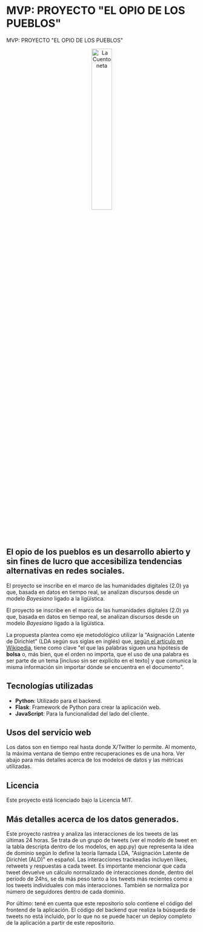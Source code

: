 # MVP: PROYECTO "EL OPIO DE LOS PUEBLOS"
MVP: PROYECTO "EL OPIO DE LOS PUEBLOS"
<div align="center" width="100%"> <picture> <img width="33%" alt="La Cuentoneta" src="static/public/niña_arg.png"> </picture> </div> <h2>El opio de los pueblos es un desarrollo abierto y sin fines de lucro que accesibiliza tendencias alternativas en redes sociales.</h2>
El proyecto se inscribe en el marco de las humanidades digitales (2.0) ya que, basada en datos en tiempo real, se analizan discursos desde un modelo <em>Bayesiano</em> ligado a la ligüística.

El proyecto se inscribe en el marco de las humanidades digitales (2.0) ya que, basada en datos en tiempo real, se analizan discursos desde un modelo <em>Bayesiano</em> ligado a la ligüística. 

La propuesta plantea como eje metodológico utilizar la "Asignación Latente de Dirichlet" (LDA según sus siglas en inglés) que, [según el artículo en Wikipedia](https://es.wikipedia.org/wiki/Latent_Dirichlet_Allocation), tiene como clave "el que las palabras siguen una hipótesis de **bolsa** o, más bien, que el orden no importa, que el uso de una palabra es ser parte de un tema [incluso sin ser explícito en el texto] y que comunica la misma información sin importar dónde se encuentra en el documento". 

## Tecnologías utilizadas

- **Python**: Utilizado para el backend.
- **Flask**: Framework de Python para crear la aplicación web.
- **JavaScript**: Para la funcionalidad del lado del cliente.

## Usos del servicio web

Los datos son en tiempo real hasta donde X/Twitter lo permite. Al momento, la máxima ventana de tiempo entre recuperaciones es de una hora. Ver abajo para más detalles acerca de los modelos de datos y las métricas utilizadas. 

## Licencia

Este proyecto está licenciado bajo la Licencia MIT.

## Más detalles acerca de los datos generados.

Este proyecto rastrea y analiza las interacciones de los tweets de las últimas 24 horas. Se trata de un grupo de tweets (ver el modelo de tweet en la tabla descripta dentro de los modelos, en app.py) que representa la idea de dominio según lo define la teoría llamada LDA, "Asignación Latente de Dirichlet (ALD)" en español. Las interacciones trackeadas incluyen likes, retweets y respuestas a cada tweet. Es importante mencionar que cada tweet devuelve un cálculo normalizado de interacciones donde, dentro del período de 24hs, se da más peso tanto a los tweets más recientes como a los tweets individuales con más interacciones. También se normaliza por número de seguidores dentro de cada dominio. 

Por último: tené en cuenta que este repositorio solo contiene el código del frontend de la aplicación. El código del backend que realiza la búsqueda de tweets no está incluido, por lo que no se puede hacer un deploy completo de la aplicación a partir de este repositorio. 

